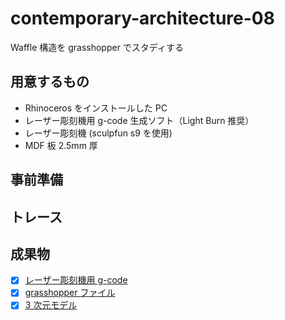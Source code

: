 # contemporary-architecture-08

Waffle 構造を grasshopper でスタディする

## 用意するもの

- Rhinoceros をインストールした PC
- レーザー彫刻機用 g-code 生成ソフト（Light Burn 推奨）
- レーザー彫刻機 (sculpfun s9 を使用)
- MDF 板 2.5mm 厚

## 事前準備

## トレース

## 成果物

- [x] [レーザー彫刻機用 g-code](./lightburn/waffle.lbrn2)
- [x] [grasshopper ファイル](./grasshopper/waffle_test.gh)
- [x] [3 次元モデル](./rhino/waffle.stl)
